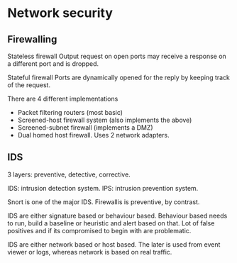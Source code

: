 # Network security

## Firewalling

Stateless firewall
Output request on open ports may receive a response on a different port and is dropped.

Stateful firewall
Ports are dynamically opened for the reply by keeping track of the request.

There are 4 different implementations
* Packet filtering routers (most basic)
* Screened-host firewall system (also implements the above)
* Screened-subnet firewall (implements a DMZ)
* Dual homed host firewall. Uses 2 network adapters.

## IDS

3 layers: preventive, detective, corrective.

IDS: intrusion detection system.
IPS: intrusion prevention system.

Snort is one of the major IDS. Firewallis is preventive, by contrast.

IDS are either signature based or behaviour based. Behaviour based needs to run, build a baseline or heuristic and alert based on that. Lot of false positives and if its compromised to begin with are problematic.

IDS are either network based or host based. The later is used from event viewer or logs, whereas network is based on real traffic.


